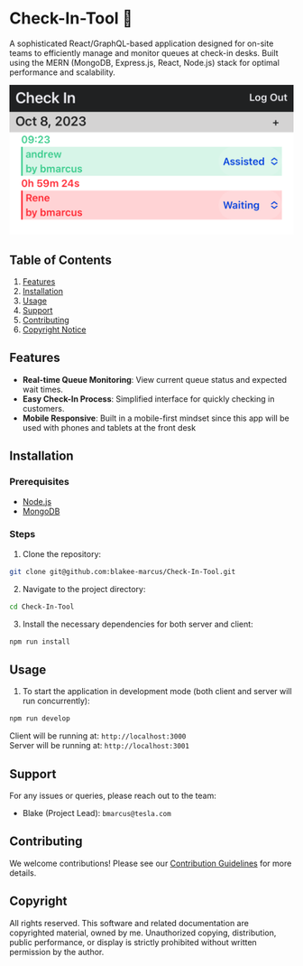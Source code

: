 # Check-In-Tool 🚗

A sophisticated React/GraphQL-based application designed for on-site teams to efficiently manage and monitor queues at check-in desks. Built using the MERN (MongoDB, Express.js, React, Node.js) stack for optimal performance and scalability.

![Tesla Check-In-Tool Screenshot](./ReadMe-Assets/screenshot.PNG)

## Table of Contents

1. [Features](#features)
2. [Installation](#installation)
3. [Usage](#usage)
4. [Support](#support)
5. [Contributing](#contributing)
6. [Copyright Notice](#copyright)

## Features

- **Real-time Queue Monitoring**: View current queue status and expected wait times.
- **Easy Check-In Process**: Simplified interface for quickly checking in customers.
- **Mobile Responsive**: Built in a mobile-first mindset since this app will be used with phones and tablets at the front desk

## Installation

### Prerequisites

- [Node.js](https://nodejs.org/)
- [MongoDB](https://www.mongodb.com/try/download/community)

### Steps

1. Clone the repository:

```bash
git clone git@github.com:blakee-marcus/Check-In-Tool.git
```

2. Navigate to the project directory:

```bash
cd Check-In-Tool
```

3. Install the necessary dependencies for both server and client:

```bash
npm run install
```

## Usage

1. To start the application in development mode (both client and server will run concurrently):

```bash
npm run develop
```

Client will be running at: `http://localhost:3000`  
Server will be running at: `http://localhost:3001`

## Support

For any issues or queries, please reach out to the team:

- Blake (Project Lead): `bmarcus@tesla.com`

## Contributing

We welcome contributions! Please see our [Contribution Guidelines](./ReadMe-Assets/Contributions.md) for more details.

## Copyright

All rights reserved. This software and related documentation are copyrighted material, owned by me. Unauthorized copying, distribution, public performance, or display is strictly prohibited without written permission by the author.

